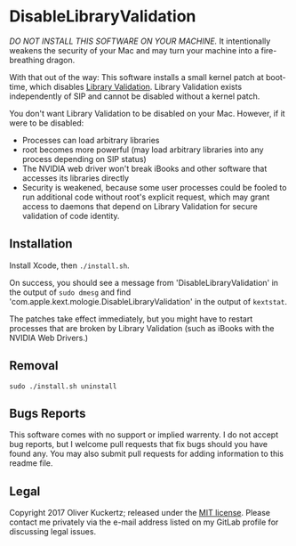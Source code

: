DisableLibraryValidation
========================

*DO NOT INSTALL THIS SOFTWARE ON YOUR MACHINE.* It intentionally weakens the security of your Mac and may turn your machine into a fire-breathing dragon.

With that out of the way: This software installs a small kernel patch at boot-time, which disables [Library Validation](https://developer.apple.com/library/content/documentation/Security/Conceptual/CodeSigningGuide/Procedures/Procedures.html#//apple_ref/doc/uid/TP40005929-CH4-SW9). Library Validation exists independently of SIP and cannot be disabled without a kernel patch.

You don't want Library Validation to be disabled on your Mac. However, if it were to be disabled:

* Processes can load arbitrary libraries
* root becomes more powerful (may load arbitrary libraries into any process depending on SIP status)
* The NVIDIA web driver won't break iBooks and other software that accesses its libraries directly
* Security is weakened, because some user processes could be fooled to run additional code without root's explicit request, which may grant access to daemons that depend on Library Validation for secure validation of code identity.

Installation
------------

Install Xcode, then `./install.sh`.

On success, you should see a message from 'DisableLibraryValidation' in the output of `sudo dmesg` and find 'com.apple.kext.mologie.DisableLibraryValidation' in the output of `kextstat`.

The patches take effect immediately, but you might have to restart processes that are broken by Library Validation (such as iBooks with the NVIDIA Web Drivers.)

Removal
-------

`sudo ./install.sh uninstall`

Bugs Reports
------------

This software comes with no support or implied warrenty. I do not accept bug reports, but I welcome pull requests that fix bugs should you have found any. You may also submit pull requests for adding information to this readme file.

Legal
-----

Copyright 2017 Oliver Kuckertz; released under the [MIT license](LICENSE). Please contact me privately via the e-mail address listed on my GitLab profile for discussing legal issues.
